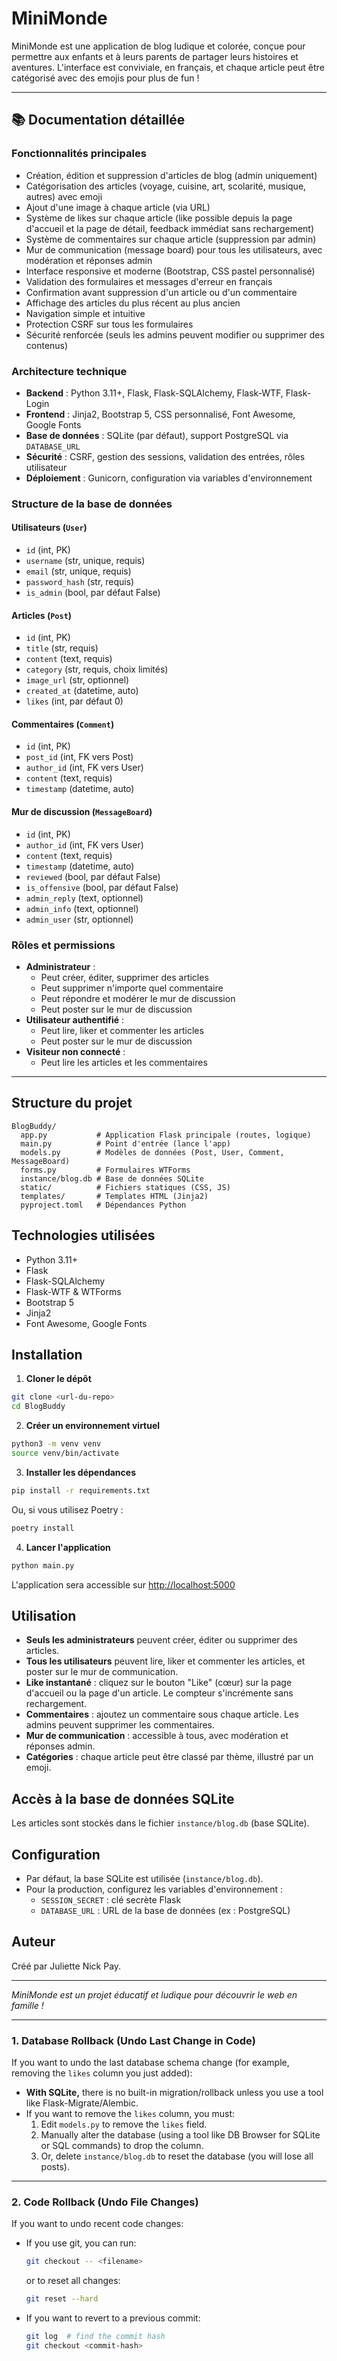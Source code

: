 # MiniMonde

MiniMonde est une application de blog ludique et colorée, conçue pour permettre aux enfants et à leurs parents de partager leurs histoires et aventures. L'interface est conviviale, en français, et chaque article peut être catégorisé avec des emojis pour plus de fun !

---

## 📚 Documentation détaillée

### Fonctionnalités principales
- Création, édition et suppression d'articles de blog (admin uniquement)
- Catégorisation des articles (voyage, cuisine, art, scolarité, musique, autres) avec emoji
- Ajout d'une image à chaque article (via URL)
- Système de likes sur chaque article (like possible depuis la page d'accueil et la page de détail, feedback immédiat sans rechargement)
- Système de commentaires sur chaque article (suppression par admin)
- Mur de communication (message board) pour tous les utilisateurs, avec modération et réponses admin
- Interface responsive et moderne (Bootstrap, CSS pastel personnalisé)
- Validation des formulaires et messages d'erreur en français
- Confirmation avant suppression d'un article ou d'un commentaire
- Affichage des articles du plus récent au plus ancien
- Navigation simple et intuitive
- Protection CSRF sur tous les formulaires
- Sécurité renforcée (seuls les admins peuvent modifier ou supprimer des contenus)

### Architecture technique
- **Backend** : Python 3.11+, Flask, Flask-SQLAlchemy, Flask-WTF, Flask-Login
- **Frontend** : Jinja2, Bootstrap 5, CSS personnalisé, Font Awesome, Google Fonts
- **Base de données** : SQLite (par défaut), support PostgreSQL via `DATABASE_URL`
- **Sécurité** : CSRF, gestion des sessions, validation des entrées, rôles utilisateur
- **Déploiement** : Gunicorn, configuration via variables d'environnement

### Structure de la base de données

#### Utilisateurs (`User`)
- `id` (int, PK)
- `username` (str, unique, requis)
- `email` (str, unique, requis)
- `password_hash` (str, requis)
- `is_admin` (bool, par défaut False)

#### Articles (`Post`)
- `id` (int, PK)
- `title` (str, requis)
- `content` (text, requis)
- `category` (str, requis, choix limités)
- `image_url` (str, optionnel)
- `created_at` (datetime, auto)
- `likes` (int, par défaut 0)

#### Commentaires (`Comment`)
- `id` (int, PK)
- `post_id` (int, FK vers Post)
- `author_id` (int, FK vers User)
- `content` (text, requis)
- `timestamp` (datetime, auto)

#### Mur de discussion (`MessageBoard`)
- `id` (int, PK)
- `author_id` (int, FK vers User)
- `content` (text, requis)
- `timestamp` (datetime, auto)
- `reviewed` (bool, par défaut False)
- `is_offensive` (bool, par défaut False)
- `admin_reply` (text, optionnel)
- `admin_info` (text, optionnel)
- `admin_user` (str, optionnel)

### Rôles et permissions
- **Administrateur** :
  - Peut créer, éditer, supprimer des articles
  - Peut supprimer n'importe quel commentaire
  - Peut répondre et modérer le mur de discussion
  - Peut poster sur le mur de discussion
- **Utilisateur authentifié** :
  - Peut lire, liker et commenter les articles
  - Peut poster sur le mur de discussion
- **Visiteur non connecté** :
  - Peut lire les articles et les commentaires

---

## Structure du projet
```
BlogBuddy/
  app.py           # Application Flask principale (routes, logique)
  main.py          # Point d'entrée (lance l'app)
  models.py        # Modèles de données (Post, User, Comment, MessageBoard)
  forms.py         # Formulaires WTForms
  instance/blog.db # Base de données SQLite
  static/          # Fichiers statiques (CSS, JS)
  templates/       # Templates HTML (Jinja2)
  pyproject.toml   # Dépendances Python
```

## Technologies utilisées
- Python 3.11+
- Flask
- Flask-SQLAlchemy
- Flask-WTF & WTForms
- Bootstrap 5
- Jinja2
- Font Awesome, Google Fonts

## Installation
1. **Cloner le dépôt**
```bash
git clone <url-du-repo>
cd BlogBuddy
```
2. **Créer un environnement virtuel**
```bash
python3 -m venv venv
source venv/bin/activate
```
3. **Installer les dépendances**
```bash
pip install -r requirements.txt
```
Ou, si vous utilisez Poetry :
```bash
poetry install
```
4. **Lancer l'application**
```bash
python main.py
```
L'application sera accessible sur [http://localhost:5000](http://localhost:5000)

## Utilisation
- **Seuls les administrateurs** peuvent créer, éditer ou supprimer des articles.
- **Tous les utilisateurs** peuvent lire, liker et commenter les articles, et poster sur le mur de communication.
- **Like instantané** : cliquez sur le bouton "Like" (cœur) sur la page d'accueil ou la page d'un article. Le compteur s'incrémente sans rechargement.
- **Commentaires** : ajoutez un commentaire sous chaque article. Les admins peuvent supprimer les commentaires.
- **Mur de communication** : accessible à tous, avec modération et réponses admin.
- **Catégories** : chaque article peut être classé par thème, illustré par un emoji.

## Accès à la base de données SQLite
Les articles sont stockés dans le fichier `instance/blog.db` (base SQLite).

## Configuration
- Par défaut, la base SQLite est utilisée (`instance/blog.db`).
- Pour la production, configurez les variables d'environnement :
  - `SESSION_SECRET` : clé secrète Flask
  - `DATABASE_URL` : URL de la base de données (ex : PostgreSQL)

## Auteur
Créé par Juliette Nick Pay.

---

*MiniMonde est un projet éducatif et ludique pour découvrir le web en famille !* 

---

### 1. **Database Rollback (Undo Last Change in Code)**
If you want to undo the last database schema change (for example, removing the `likes` column you just added):

- **With SQLite,** there is no built-in migration/rollback unless you use a tool like Flask-Migrate/Alembic.
- If you want to remove the `likes` column, you must:
  1. Edit `models.py` to remove the `likes` field.
  2. Manually alter the database (using a tool like DB Browser for SQLite or SQL commands) to drop the column.
  3. Or, delete `instance/blog.db` to reset the database (you will lose all posts).

---

### 2. **Code Rollback (Undo File Changes)**
If you want to undo recent code changes:
- If you use git, you can run:
  ```bash
  git checkout -- <filename>
  ```
  or to reset all changes:
  ```bash
  git reset --hard
  ```
- If you want to revert to a previous commit:
  ```bash
  git log  # find the commit hash
  git checkout <commit-hash>
  ```